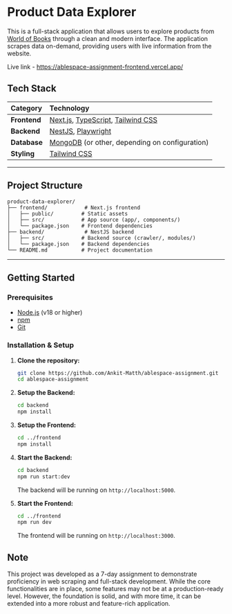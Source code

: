 # Product Data Explorer

This is a full-stack application that allows users to explore products from [World of Books](https://www.worldofbooks.com/) through a clean and modern interface. The application scrapes data on-demand, providing users with live information from the website.

Live link - https://ablespace-assignment-frontend.vercel.app/

## Tech Stack

| Category      | Technology                                                                                             |
| :------------ | :----------------------------------------------------------------------------------------------------- |
| **Frontend**  | [Next.js](https://nextjs.org/), [TypeScript](https://www.typescriptlang.org/), [Tailwind CSS](https://tailwindcss.com/) |
| **Backend**   | [NestJS](https://nestjs.com/), [Playwright](https://playwright.dev/)                                     |
| **Database**  | [MongoDB](https://www.mongodb.com/) (or other, depending on configuration)                               |
| **Styling**   | [Tailwind CSS](https://tailwindcss.com/)                                                               |

***

## Project Structure

```
product-data-explorer/
├── frontend/            # Next.js frontend
│   ├── public/         # Static assets
│   ├── src/            # App source (app/, components/)
│   └── package.json    # Frontend dependencies
├── backend/             # NestJS backend
│   ├── src/            # Backend source (crawler/, modules/)
│   └── package.json    # Backend dependencies
└── README.md           # Project documentation
```

***

## Getting Started

### Prerequisites

*   [Node.js](https://nodejs.org/en/) (v18 or higher)
*   [npm](https://www.npmjs.com/)
*   [Git](https://git-scm.com/)

### Installation & Setup

1.  **Clone the repository:**

    ```bash
    git clone https://github.com/Ankit-Matth/ablespace-assignment.git
    cd ablespace-assignment
    ```

2.  **Setup the Backend:**

    ```bash
    cd backend
    npm install
    ```

3.  **Setup the Frontend:**

    ```bash
    cd ../frontend
    npm install
    ```

4.  **Start the Backend:**

    ```bash
    cd backend
    npm run start:dev
    ```

    The backend will be running on `http://localhost:5000`.

5.  **Start the Frontend:**

    ```bash
    cd ../frontend
    npm run dev
    ```

    The frontend will be running on `http://localhost:3000`.


## Note

This project was developed as a 7-day assignment to demonstrate proficiency in web scraping and full-stack development. While the core functionalities are in place, some features may not be at a production-ready level. However, the foundation is solid, and with more time, it can be extended into a more robust and feature-rich application.
